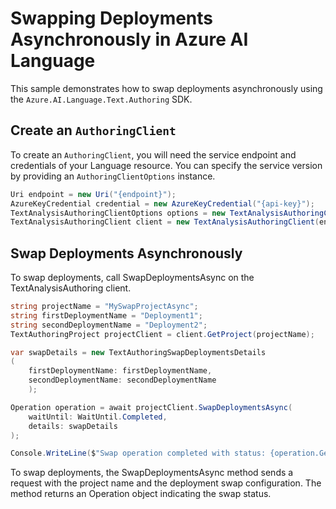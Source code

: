 # Swapping Deployments Asynchronously in Azure AI Language

This sample demonstrates how to swap deployments asynchronously using the `Azure.AI.Language.Text.Authoring` SDK.

## Create an `AuthoringClient`

To create an `AuthoringClient`, you will need the service endpoint and credentials of your Language resource. You can specify the service version by providing an `AuthoringClientOptions` instance.

```C# Snippet:CreateTextAuthoringClientForSpecificApiVersion
Uri endpoint = new Uri("{endpoint}");
AzureKeyCredential credential = new AzureKeyCredential("{api-key}");
TextAnalysisAuthoringClientOptions options = new TextAnalysisAuthoringClientOptions(TextAnalysisAuthoringClientOptions.ServiceVersion.V2024_11_15_Preview);
TextAnalysisAuthoringClient client = new TextAnalysisAuthoringClient(endpoint, credential, options);
```

## Swap Deployments Asynchronously

To swap deployments, call SwapDeploymentsAsync on the TextAnalysisAuthoring client.

```C# Snippet:Sample12_TextAuthoring_SwapDeploymentsAsync
string projectName = "MySwapProjectAsync";
string firstDeploymentName = "Deployment1";
string secondDeploymentName = "Deployment2";
TextAuthoringProject projectClient = client.GetProject(projectName);

var swapDetails = new TextAuthoringSwapDeploymentsDetails
(
    firstDeploymentName: firstDeploymentName,
    secondDeploymentName: secondDeploymentName
    );

Operation operation = await projectClient.SwapDeploymentsAsync(
    waitUntil: WaitUntil.Completed,
    details: swapDetails
);

Console.WriteLine($"Swap operation completed with status: {operation.GetRawResponse().Status}");
```

To swap deployments, the SwapDeploymentsAsync method sends a request with the project name and the deployment swap configuration. The method returns an Operation object indicating the swap status.

